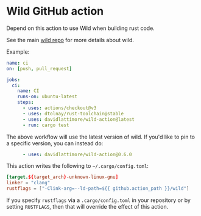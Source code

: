# Wild GitHub action

Depend on this action to use Wild when building rust code.

See the main [wild repo](https://github.com/davidlattimore/wild) for more details about wild.

Example:

```yml
name: ci
on: [push, pull_request]

jobs:
  ci:
    name: CI
    runs-on: ubuntu-latest
    steps:
      - uses: actions/checkout@v3
      - uses: dtolnay/rust-toolchain@stable
      - uses: davidlattimore/wild-action@latest
      - run: cargo test
```

The above workflow will use the latest version of wild. If you'd like to pin to a specific version,
you can instead do:

```yml
      - uses: davidlattimore/wild-action@0.6.0
```

This action writes the following to `~/.cargo/config.toml`:

```toml
[target.${target_arch}-unknown-linux-gnu]
linker = "clang"
rustflags = ["-Clink-arg=--ld-path=${{ github.action_path }}/wild"]
```

If you specify `rustflags` via a `.cargo/config.toml` in your repository or by setting `RUSTFLAGS`,
then that will override the effect of this action.

